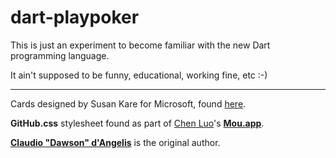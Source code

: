 dart-playpoker
==============

  <p>This is just an experiment to become familiar with the new Dart programming language.</p>
  <p>It ain't supposed to be funny, educational, working fine, etc :-)</p>
  <hr/>
  <p>Cards designed by Susan Kare for Microsoft, found <a href="http://www.jfitz.com/cards/">here</a>.</p>
  <p><b>GitHub.css</b> stylesheet found as part of <a href="http://chenluois.com/">Chen Luo</a>'s <b><a href="http://mouapp.com/">Mou.app</a></b>.</p>
  <p><b><a href="http://www.claudiodangelis.it/contatti">Claudio &quot;Dawson&quot; d'Angelis</a></b> is the original author.</p>
